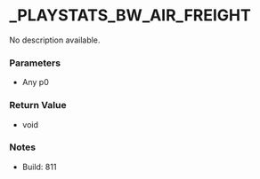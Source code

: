 # _PLAYSTATS_BW_AIR_FREIGHT

No description available.

### Parameters
* Any p0

### Return Value
* void

### Notes
* Build: 811

